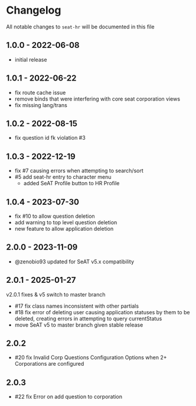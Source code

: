 # Changelog

All notable changes to `seat-hr` will be documented in this file

## 1.0.0 - 2022-06-08

- initial release

## 1.0.1 - 2022-06-22

- fix route cache issue
- remove binds that were interfering with core seat corporation views
- fix missing lang/trans

## 1.0.2 - 2022-08-15

- fix question id fk violation #3

## 1.0.3 - 2022-12-19

- fix #7 causing errors when attempting to search/sort
- #5 add seat-hr entry to character menu
  - added SeAT Profile button to HR Profile

## 1.0.4 - 2023-07-30

- fix #10 to allow question deletion
- add warning to top level question deletion
- new feature to allow application deletion

## 2.0.0 - 2023-11-09

- @zenobio93 updated for SeAT v5.x compatibility

## 2.0.1 - 2025-01-27

v2.0.1 fixes & v5 switch to master branch

- #17 fix class names inconsistent with other partials
- #18 fix error of deleting user causing application statuses by them to be deleted, creating errors in attempting to query currentStatus
- move SeAT v5 to master branch given stable release

## 2.0.2

- #20 fix Invalid Corp Questions Configuration Options when 2+ Corporations are configured

## 2.0.3 

- #22 fix Error on add question to corporation
